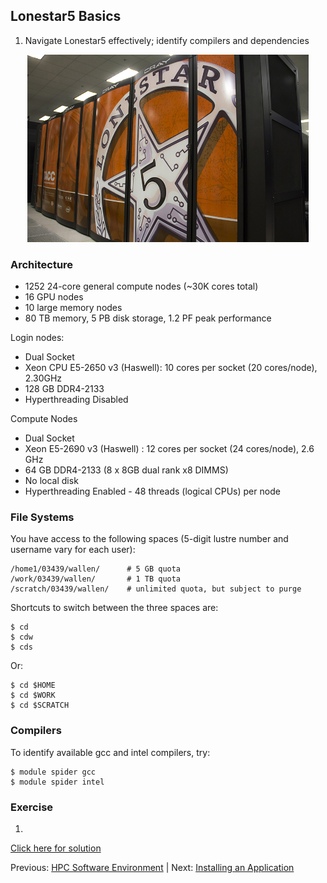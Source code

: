 ## Lonestar5 Basics

 1. Navigate Lonestar5 effectively; identify compilers and dependencies

<center><img src="../resources/lonestar.jpg" style="height:300px;"></center>

### Architecture

 * 1252 24-core general compute nodes (~30K cores total)
 * 16 GPU nodes
 * 10 large memory nodes
 * 80 TB memory, 5 PB disk storage, 1.2 PF peak performance

Login nodes:

 * Dual Socket
 * Xeon CPU E5-2650 v3 (Haswell): 10 cores per socket (20 cores/node), 2.30GHz
 * 128 GB DDR4-2133
 * Hyperthreading Disabled

Compute Nodes

 * Dual Socket
 * Xeon E5-2690 v3 (Haswell) : 12 cores per socket (24 cores/node), 2.6 GHz
 * 64 GB DDR4-2133 (8 x 8GB dual rank x8 DIMMS)
 * No local disk
 * Hyperthreading Enabled - 48 threads (logical CPUs) per node


### File Systems

You have access to the following spaces (5-digit lustre number and username vary for each user):
```
/home1/03439/wallen/      # 5 GB quota
/work/03439/wallen/       # 1 TB quota
/scratch/03439/wallen/    # unlimited quota, but subject to purge
```

Shortcuts to switch between the three spaces are:
```
$ cd
$ cdw
$ cds
```

Or:
```
$ cd $HOME
$ cd $WORK
$ cd $SCRATCH
```

### Compilers

To identify available gcc and intel compilers, try:
```
$ module spider gcc
$ module spider intel
```




### Exercise

1. 

[Click here for solution](hpc_software_environment_02_solution.md)



Previous: [HPC Software Environment](hpc_software_environment_01.md) | Next: [Installing an Application](hpc_software_environment_03.md)

